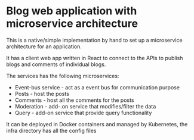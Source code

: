 # Blog web application with microservice architecture
This is a native/simple implementation by hand to set up a microservice architecture for an application.

It has a client web app written in React to connect to the APIs to publish blogs and comments of individual blogs.

The services has the following microservices:
* Event-bus service - act as a event bus for communication purpose
* Posts - host the posts
* Comments - host all the comments for the posts
* Moderation - add-.on service that modifies/filter the data
* Query - add-on service that provide query functionality

It can be deployed in Docker containers and managed by Kubernetes, the infra directory has all the config files